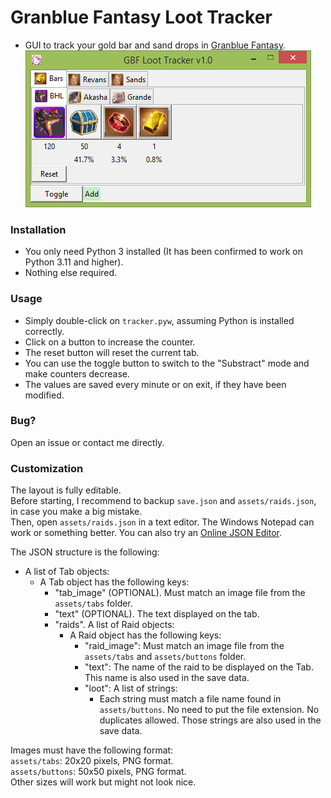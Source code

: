 # Granblue Fantasy Loot Tracker  
* GUI to track your gold bar and sand drops in [Granblue Fantasy](https://game.granbluefantasy.jp).  
![Preview](https://raw.githubusercontent.com/MizaGBF/GBFLT/main/assets/preview.png)

### Installation  
* You only need Python 3 installed (It has been confirmed to work on Python 3.11 and higher).  
* Nothing else required.  
  
### Usage  
* Simply double-click on `tracker.pyw`, assuming Python is installed correctly.  
* Click on a button to increase the counter.  
* The reset button will reset the current tab.  
* You can use the toggle button to switch to the "Substract" mode and make counters decrease.  
* The values are saved every minute or on exit, if they have been modified.  
  
### Bug?  
Open an issue or contact me directly.  
  
### Customization  
The layout is fully editable.  
Before starting, I recommend to backup `save.json` and `assets/raids.json`, in case you make a big mistake.  
Then, open `assets/raids.json` in a text editor. The Windows Notepad can work or something better. You can also try an [Online JSON Editor](https://jsoneditoronline.org/).  
  
The JSON structure is the following:  
- A list of Tab objects:
    - A Tab object has the following keys:
        - "tab_image" (OPTIONAL). Must match an image file from the `assets/tabs` folder.  
        - "text" (OPTIONAL). The text displayed on the tab.
        - "raids". A list of Raid objects:
            - A Raid object has the following keys:
                - "raid_image": Must match an image file from the `assets/tabs` and `assets/buttons` folder.  
                - "text": The name of the raid to be displayed on the Tab. This name is also used in the save data.  
                - "loot": A list of strings:
                    - Each string must match a file name found in `assets/buttons`. No need to put the file extension. No duplicates allowed. Those strings are also used in the save data.  

Images must have the following format:  
`assets/tabs`: 20x20 pixels, PNG format.  
`assets/buttons`: 50x50 pixels, PNG format.  
Other sizes will work but might not look nice.  

